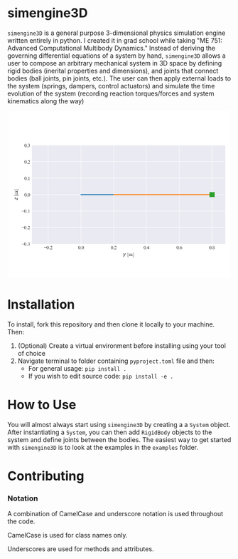 # simengine3D
`simengine3D` is a general purpose 3-dimensional physics simulation engine 
written entirely in python. I created it in grad school while taking "ME 751: Advanced Computational Multibody Dynamics." Instead of deriving the governing differential equations of a system by hand, `simengine3D` allows a user to compose an arbitrary mechanical system in 3D space by defining rigid bodies (inerital properties and dimensions), and joints that connect bodies (ball joints, pin joints, etc.). The user can then apply external loads to the system (springs, dampers, control actuators) and simulate the time evolution of the system (recording reaction torques/forces and system kinematics along the way)

<div style="text-align:center;">
<img src="./docs/Crank_Slider_Damping.gif" width="500">
</div>

# Installation
To install, fork this repository and then clone it locally to your machine. Then: 
1. (Optional) Create a virtual environment before installing using your tool of choice
2. Navigate terminal to folder containing `pyproject.toml` file and then:
   - For general usage: `pip install .` 
   - If you wish to edit source code: `pip install -e .` 

# How to Use

You will almost always start using `simengine3D` by creating a a `System` object. After instantiating a `System`, you can then add `RigidBody` objects to the system and define joints between the bodies. The easiest way to get started with `simengine3D` is to look at the examples in the `examples` folder.

# Contributing
### Notation
A combination of CamelCase and underscore notation is used throughout the code.

CamelCase is used for class names only.

Underscores are used for methods and attributes. 